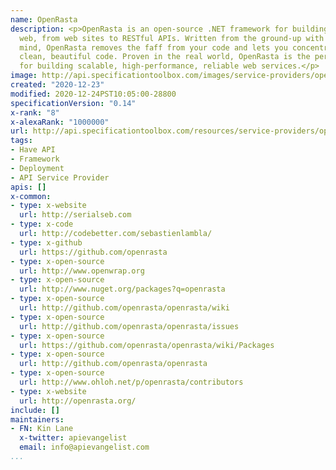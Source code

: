 ```yaml
---
name: OpenRasta
description: <p>OpenRasta is an open-source .NET framework for building everything
  web, from web sites to RESTful APIs. Written from the ground-up with testing in
  mind, OpenRasta removes the faff from your code and lets you concentrate on writing
  clean, beautiful code. Proven in the real world, OpenRasta is the perfect choice
  for building scalable, high-performance, reliable web services.</p>
image: http://api.specificationtoolbox.com/images/service-providers/openrasta.jpg
created: "2020-12-23"
modified: 2020-12-24PST10:05:00-28800
specificationVersion: "0.14"
x-rank: "8"
x-alexaRank: "1000000"
url: http://api.specificationtoolbox.com/resources/service-providers/openrasta/
tags:
- Have API
- Framework
- Deployment
- API Service Provider
apis: []
x-common:
- type: x-website
  url: http://serialseb.com
- type: x-code
  url: http://codebetter.com/sebastienlambla/
- type: x-github
  url: https://github.com/openrasta
- type: x-open-source
  url: http://www.openwrap.org
- type: x-open-source
  url: http://www.nuget.org/packages?q=openrasta
- type: x-open-source
  url: http://github.com/openrasta/openrasta/wiki
- type: x-open-source
  url: http://github.com/openrasta/openrasta/issues
- type: x-open-source
  url: https://github.com/openrasta/openrasta/wiki/Packages
- type: x-open-source
  url: http://github.com/openrasta/openrasta
- type: x-open-source
  url: http://www.ohloh.net/p/openrasta/contributors
- type: x-website
  url: http://openrasta.org/
include: []
maintainers:
- FN: Kin Lane
  x-twitter: apievangelist
  email: info@apievangelist.com
...
```


